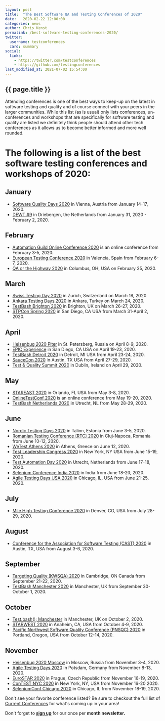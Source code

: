 ```yaml
---
layout: post
title:  "The Best Software QA and Testing Conferences of 2020"
date:   2020-02-22 12:00:00
categories: news
author: Chris Kenst
permalink: /best-software-testing-conferences-2020/
twitter:
  username: testconferences
  card: summary
social:
  links:
    - https://twitter.com/testconferences
    - https://github.com/testingconferences
last_modified_at: 2021-07-02 15:54:00
---
```


## {{ page.title }}

Attending conferences is one of the best ways to keep-up on the latest in software testing and quality and of course connect with your peers in the larger communities. While this list (as is usual) only lists conferences, un-conferences and workshops that are specifically for software testing and quality are listed we definitely think people should attend other tech conferences as it allows us to become better informed and more well rounded.

# The following is a list of the best software testing conferences and workshops of 2020:

## January

- [Software Quality Days 2020](https://www.software-quality-days.com/?utm_source=testingconferences) in Vienna, Austria from January 14-17, 2020.
- [DEWT #9](https://dewt.wordpress.com/2020/08/05/dewt-9-announcement/) in Driebergen, the Netherlands from January 31, 2020 - February 2, 2020.

## February

- [Automation Guild Online Conference 2020](https://guildconferences.com/conferences/automation-2020/?utm_source=testingconferences) is an online conference from February 3-5, 2020.
- [European Testing Conference 2020](http://europeantestingconference.eu/2020?utm_source=testingconferences) in Valencia, Spain from February 6-7, 2020.
- [QA or the Highway 2020](https://www.qaorthehighway.com/?utm_source=testingconferences) in Columbus, OH, USA on February 25, 2020.

## March

- [Swiss Testing Day 2020](http://swisstestingday.ch/?utm_source=testingconferences) in Zurich, Switzerland on March 18, 2020.
- [Ankara Testing Days 2020](https://ankaratestingdays.com/?utm_source=testingconferences) in Ankara, Turkey on March 24, 2020.
- [TestBash Brighton 2020](https://ti.to/mot/testbash-brighton-2020?source=testingconferences) in Brighton, UK on March 26-27, 2020.
- [STPCon Spring 2020](https://www.stpcon.com/pricing-spring-2020/?utm_source=testingconferences) in San Diego, CA USA from March 31-April 2, 2020.

## April

- [Heisenbug 2020 Piter](https://heisenbug-piter.ru/?utm_source=testingconferences) in St. Petersberg, Russia on April 8-9, 2020.
- [EPIC Experience](https://epic.techwell.com/?source=testingconferences) in San Diego, CA USA on April 19-23, 2020.
- [TestBash Detroit 2020](https://ti.to/mot/testbash-detroit-2020?source=testingconferences) in Detroit, MI USA from April 23-24, 2020.
- [SauceCon 2020](https://saucecon.com/?utm_source=testingconferences) in Austin, TX USA from April 27-29, 2020.
- [Test & Quality Summit 2020](https://testqualitysummit.com/?utm_source=testingconferences&utm_medium=referral) in Dublin, Ireland on April 29, 2020.

## May

- [STAREAST 2020](https://stareast.techwell.com/?utm_source=testingconferences) in Orlando, FL USA from May 3-8, 2020.
- [OnlineTestConf 2020](https://www.onlinetestconf.com/?utm_source=testingconferences) is an online conference from May 19-20, 2020.
- [TestBash Netherlands 2020](https://ti.to/mot/testbash-netherlands-2020?source=testingconferences) in Utrecht, NL from May 28-29, 2020.

## June

- [Nordic Testing Days 2020](https://nordictestingdays.eu/?utm_source=testingconferences) in Talinn, Estonia from June 3-5, 2020.
- [Romanian Testing Conference (RTC) 2020](https://www.romaniatesting.ro?utm_source=testingconferences) in Cluj-Napoca, Romania from June 10-12, 2020.
- [WeTest.Athens 2020](https://wetest-athens.gr/?utm_source=testingconferences) in Athens, Greece on June 12, 2020.
- [Test Leadership Congress 2020](http://testleadershipcongress-ny.com/?utm_source=testingconferences) in New York, NY USA from June 15-19, 2020.
- [Test Automation Day 2020](http://www.testautomationday.com?utm_source=testingconferences) in Utrecht, Netherlands from June 17-18, 2020.
- [Selenium Conference India 2020](https://2020.seleniumconf.in/?utm_source=testingconferences) in India from June 18-20, 2020. 
- [Agile Testing Days USA 2020](http://agiletestingdays.us/?utm_source=testingconferences) in Chicago, IL, USA from June 21-25, 2020.

## July

- [Mile High Testing Conference 2020](https://www.milehightesting.com/?utm_source=testingconferences) in Denver, CO, USA from July 28-29, 2020.

## August

- [Conference for the Association for Software Testing (CAST) 2020](https://www.associationforsoftwaretesting.org/conference/cast2020/?utm_source=testingconferences) in Austin, TX, USA from August 3-6, 2020.

## September

- [Targeting Quality (KWSQA) 2020](https://kwsqa.org/tq2020/?utm_source=testingconferences) in Cambridge, ON Canada from September 21-22, 2020.
- [TestBash Manchester 2020](https://www.ministryoftesting.com/events/testbash-manchester-2020?utm_source=testingconferences) in Manchester, UK from September 30-October 1, 2020.


## October

- [Test.bash(); Manchester](https://www.ministryoftesting.com/events/test-bash-2020?utm_source=testingconferences) in Manchester, UK on October 2, 2020.
- [STARWEST 2020](https://starwest.techwell.com/speaker-submission-form-starwest-2020/?utm_source=testingconferences) in Anaheim, CA, USA from October 4-9, 2020.
- [Pacific Northwest Software Quality Conference (PNSQC) 2020](http://www.pnsqc.org/?utm_source=testingconferences) in Portland, Oregon, USA from October 12-14, 2020.

## November

- [Heisenbug 2020 Moscow](https://heisenbug-moscow.ru/en/?utm_source=testingconferences) in Moscow, Russia from November 3-4, 2020.
- [Agile Testing Days 2020](http://www.agiletestingdays.com/?utm_source=testingconferences) in Potsdam, Germany from November 8-13, 2020.
- [EuroSTAR 2020](https://eurostarsoftwaretesting.com?utm_source=testingconferences) in Prague, Czech Republic from November 16-19, 2020.
- [ConTEST NYC 2020](http://contest-nyc.testmastersacademy.org/?utm_source=testingconferences) in New York, NY, USA from November 16-20 2020.
- [SeleniumConf Chicago 2020](https://www.seleniumconf.com/?utm_source=testingconferences) in Chicago, IL from November 18-19, 2020. 


Don't see your favorite conference listed? Be sure to checkout the full list of [Current Conferences](/) for what's coming up in your area!

Don't forget to **[sign up](http://eepurl.com/c4paYT)** for our once per **month newsletter.**
